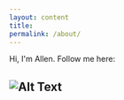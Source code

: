 ```yaml
---
layout: content
title: 
permalink: /about/
---
```

Hi, I'm Allen. 
Follow me here:

![Alt Text](https://i.imgur.com/2oGFN7X.png)
----



